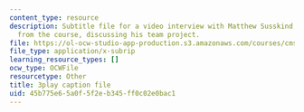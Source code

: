 ```yaml
---
content_type: resource
description: Subtitle file for a video interview with Matthew Susskind, a student
  from the course, discussing his team project.
file: https://ol-ocw-studio-app-production.s3.amazonaws.com/courses/cms-611j-creating-video-games-fall-2014/45b775e65a0f5f2eb345ff0c02e0bac1_uX-D5Q_5v4A.vtt
file_type: application/x-subrip
learning_resource_types: []
ocw_type: OCWFile
resourcetype: Other
title: 3play caption file
uid: 45b775e6-5a0f-5f2e-b345-ff0c02e0bac1
---
```

